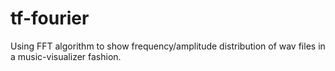 # tf-fourier
Using FFT algorithm to show frequency/amplitude distribution of wav files in a music-visualizer fashion.
